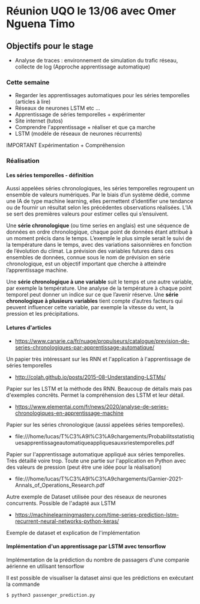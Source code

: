 # Réunion UQO le 13/06 avec Omer Nguena Timo

## Objectifs pour le stage

- Analyse de traces : environnement de simulation du trafic réseau, collecte de log (Approche apprentissage automatique)

### Cette semaine
- Regarder les apprentissages automatiques pour les séries temporelles (articles à lire)
- Réseaux de neurones LSTM etc ...
- Apprentissage de séries temporelles + expérimenter  
- Site internet (tutos)  
- Comprendre l'apprentissage + réaliser et que ça marche  
- LSTM (modèle de réseaux de neurones récurrents)

IMPORTANT Expérimentation + Compréhension

### Réalisation
#### Les séries temporelles - définition
Aussi appelées séries chronologiques, les séries temporelles regroupent un ensemble de valeurs numériques. Par le biais d’un système dédié, comme une IA de type machine learning, elles permettent d’identifier une tendance ou de fournir un résultat selon les précédentes observations réalisées. L’IA se sert des premières valeurs pour estimer celles qui s’ensuivent.

Une **série chronologique** (ou time series en anglais) est une séquence de données en ordre chronologique, chaque point de données étant attribué à un moment précis dans le temps. L’exemple le plus simple serait le suivi de la température dans le temps, avec des variations saisonnières en fonction de l’évolution du climat. La prévision des variables futures dans ces ensembles de données, connue sous le nom de prévision en série chronologique, est un objectif important que cherche à atteindre l’apprentissage machine.

Une **série chronologique à une variable** suit le temps et une autre variable, par exemple la température. Une analyse de la température à chaque point temporel peut donner un indice sur ce que l’avenir réserve.
Une **série chronologique à plusieurs variables** tient compte d’autres facteurs qui peuvent influencer cette variable, par exemple la vitesse du vent, la pression et les précipitations.

#### Letures d'articles
- https://www.canarie.ca/fr/nuage/propulseurs/catalogue/prevision-de-series-chronologiques-par-apprentissage-automatique/  

Un papier très intéressant sur les RNN et l'application à l'apprentissage de séries temporelles

- http://colah.github.io/posts/2015-08-Understanding-LSTMs/

Papier sur les LSTM et la méthode des RNN. Beaucoup de détails mais pas d'exemples concrêts. Permet la compréhension des LSTM et leur détail.

- https://www.elementai.com/fr/news/2020/analyse-de-series-chronologiques-en-apprentissage-machine

Papier sur les séries chronologique (aussi appelées séries temporelles).

- file:///home/lucas/T%C3%A9l%C3%A9chargements/Probabilitsstatistiquesapprentissageautomatiqueappliquesauxsriestemporelles.pdf

Papier sur l'apprentissage automatique appliqué aux séries temporelles. Très détaillé voire trop. Toute une partie sur l'application en Python avec des valeurs de pression (peut être une idée pour la réalisation)

- file:///home/lucas/T%C3%A9l%C3%A9chargements/Garnier-2021-Annals_of_Operations_Research.pdf

Autre exemple de Dataset utilisée pour des réseaux de neurones concurrents. Possible de l'adapté aux LSTM

- https://machinelearningmastery.com/time-series-prediction-lstm-recurrent-neural-networks-python-keras/

Exemple de dataset et explication de l'implémentation   

#### Implémentation d'un apprentissage par LSTM avec tensorflow
Implémentation de la prédiction du nombre de passagers d'une companie aérienne en utilisant tensorflow

Il est possible de visualiser la dataset ainsi que les prédictions en exécutant la commande  
```bash
$ python3 passenger_prediction.py
```